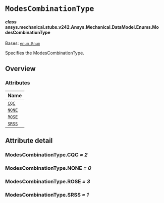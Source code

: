 # `ModesCombinationType`



#### *class* ansys.mechanical.stubs.v242.Ansys.Mechanical.DataModel.Enums.ModesCombinationType

Bases: [`enum.Enum`](https://docs.python.org/3/library/enum.html#enum.Enum)

Specifies the ModesCombinationType.

<!-- !! processed by numpydoc !! -->

<a id="overview"></a>

## Overview

### Attributes

| Name |
| -------------------------------------- |
| [`CQC`](#ModesCombinationType.CQC) |
| [`NONE`](#ModesCombinationType.NONE) |
| [`ROSE`](#ModesCombinationType.ROSE) |
| [`SRSS`](#ModesCombinationType.SRSS) |

<a id="attribute-detail"></a>

## Attribute detail

<a id="ModesCombinationType.CQC"></a>

### ModesCombinationType.CQC *= 2*

<a id="ModesCombinationType.NONE"></a>

### ModesCombinationType.NONE *= 0*

<a id="ModesCombinationType.ROSE"></a>

### ModesCombinationType.ROSE *= 3*

<a id="ModesCombinationType.SRSS"></a>

### ModesCombinationType.SRSS *= 1*


